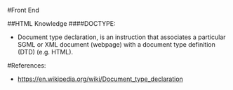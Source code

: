 #Front End

##HTML Knowledge
####DOCTYPE: 
* Document type declaration, is an instruction that associates a particular SGML or XML document (webpage) with a document type definition (DTD) (e.g. HTML).

#References:
* https://en.wikipedia.org/wiki/Document_type_declaration


